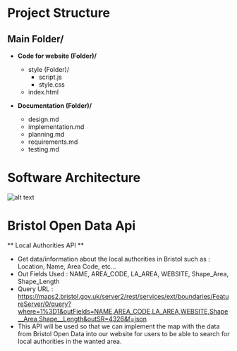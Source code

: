 # Project Structure

## Main Folder/

- **Code for website (Folder)/**
  - style (Folder)/
    - script.js
    - style.css
  - index.html

- **Documentation (Folder)/**
  - design.md
  - implementation.md
  - planning.md
  - requirements.md
  - testing.md

# Software Architecture

![alt text](image.png)

# Bristol Open Data Api

** Local Authorities API **
  - Get data/information about the local authorities in Bristol such as : Location, Name, Area Code, etc...
  - Out Fields Used : NAME, AREA_CODE, LA_AREA, WEBSITE, Shape_Area, Shape_Length
  - Query URL : https://maps2.bristol.gov.uk/server2/rest/services/ext/boundaries/FeatureServer/0/query?where=1%3D1&outFields=NAME,AREA_CODE,LA_AREA,WEBSITE,Shape__Area,Shape__Length&outSR=4326&f=json
  - This API will be used so that we can implement the map with the data from Bristol Open Data into our website for users to be able to search for local authorities in the wanted area.
